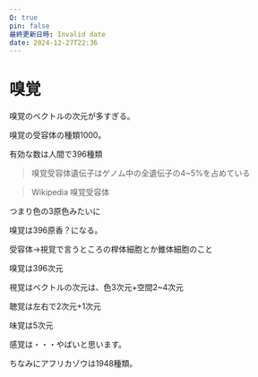 ```yaml
---
Q: true
pin: false
最終更新日時: Invalid date
date: 2024-12-27T22:36
---
```

# 嗅覚

嗅覚のベクトルの次元が多すぎる。

嗅覚の受容体の種類1000。

有効な数は人間で396種類

>嗅覚受容体遺伝子はゲノム中の全遺伝子の4~5%を占めている

>Wikipedia 嗅覚受容体

つまり色の3原色みたいに

嗅覚は396原香？になる。

受容体→視覚で言うところの桿体細胞とか錐体細胞のこと

嗅覚は396次元

視覚はベクトルの次元は、色3次元+空間2~4次元

聴覚は左右で2次元+1次元

味覚は5次元

感覚は・・・やばいと思います。

ちなみにアフリカゾウは1948種類。